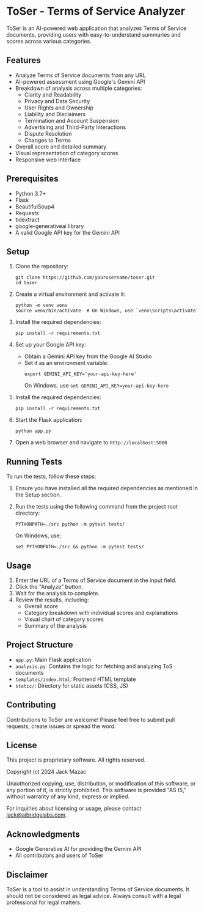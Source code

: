 # ToSer - Terms of Service Analyzer

ToSer is an AI-powered web application that analyzes Terms of Service documents, providing users with easy-to-understand summaries and scores across various categories.

## Features

- Analyze Terms of Service documents from any URL
- AI-powered assessment using Google's Gemini API
- Breakdown of analysis across multiple categories:
  - Clarity and Readability
  - Privacy and Data Security
  - User Rights and Ownership
  - Liability and Disclaimers
  - Termination and Account Suspension
  - Advertising and Third-Party Interactions
  - Dispute Resolution
  - Changes to Terms
- Overall score and detailed summary
- Visual representation of category scores
- Responsive web interface

## Prerequisites

- Python 3.7+
- Flask
- BeautifulSoup4
- Requests
- tldextract
- google-generativeai library
- A valid Google API key for the Gemini API

## Setup

1. Clone the repository:
   ```
   git clone https://github.com/yourusername/toser.git
   cd toser
   ```

2. Create a virtual environment and activate it:
   ```
   python -m venv venv
   source venv/bin/activate  # On Windows, use `venv\Scripts\activate`
   ```

3. Install the required dependencies:
   ```
   pip install -r requirements.txt
   ```

4. Set up your Google API key:
   - Obtain a Gemini API key from the Google AI Studio
   - Set it as an environment variable:
     ```
     export GEMINI_API_KEY='your-api-key-here'
     ```
     On Windows, use `set GEMINI_API_KEY=your-api-key-here`

5. Install the required dependencies:
   ```
   pip install -r requirements.txt
   ```

6. Start the Flask application:
   ```
   python app.py
   ```

7. Open a web browser and navigate to `http://localhost:5000`

## Running Tests

To run the tests, follow these steps:

1. Ensure you have installed all the required dependencies as mentioned in the Setup section.

2. Run the tests using the following command from the project root directory:
   ```
   PYTHONPATH=./src python -m pytest tests/
   ```
   
   On Windows, use:
   ```
   set PYTHONPATH=./src && python -m pytest tests/
   ```

## Usage

1. Enter the URL of a Terms of Service document in the input field.
2. Click the "Analyze" button.
3. Wait for the analysis to complete.
4. Review the results, including:
   - Overall score
   - Category breakdown with individual scores and explanations
   - Visual chart of category scores
   - Summary of the analysis

## Project Structure

- `app.py`: Main Flask application
- `analysis.py`: Contains the logic for fetching and analyzing ToS documents
- `templates/index.html`: Frontend HTML template
- `static/`: Directory for static assets (CSS, JS)

## Contributing

Contributions to ToSer are welcome! Please feel free to submit pull requests, create issues or spread the word.

## License

This project is proprietary software. All rights reserved.

Copyright (c) 2024 Jack Mazac

Unauthorized copying, use, distribution, or modification of this software, or any portion of it, is strictly prohibited. This software is provided "AS IS," without warranty of any kind, express or implied.

For inquiries about licensing or usage, please contact jack@aibridgelabs.com.

## Acknowledgments

- Google Generative AI for providing the Gemini API
- All contributors and users of ToSer

## Disclaimer

ToSer is a tool to assist in understanding Terms of Service documents. It should not be considered as legal advice. Always consult with a legal professional for legal matters.
